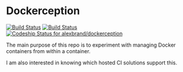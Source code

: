 # Dockerception

[![Build Status](https://semaphoreci.com/api/v1/alexbrand/dockerception/branches/master/badge.svg)](https://semaphoreci.com/alexbrand/dockerception)
[![Build Status](https://travis-ci.org/alexbrand/dockerception.svg?branch=master)](https://travis-ci.org/alexbrand/dockerception)
[ ![Codeship Status for alexbrand/dockerception](https://app.codeship.com/projects/d879e9d0-dda5-0134-15ed-7ad4e00365e1/status?branch=master)](https://app.codeship.com/projects/204575)

The main purpose of this repo is to experiment with managing Docker containers
from within a container.

I am also interested in knowing which hosted CI solutions support this.
